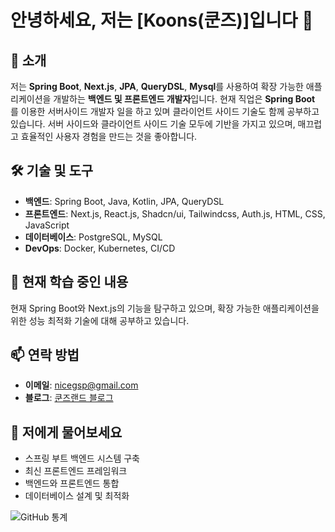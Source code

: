 # 안녕하세요, 저는 [Koons(쿤즈)]입니다 👋

## 🚀 소개
저는 **Spring Boot**, **Next.js**, **JPA**, **QueryDSL**, **Mysql**를 사용하여 확장 가능한 애플리케이션을 개발하는 **백엔드 및 프론트엔드 개발자**입니다.
현재 직업은 **Spring Boot** 를 이용한 서버사이드 개발자 일을 하고 있며 클라이언트 사이드 기술도 함께 공부하고 있습니다.
서버 사이드와 클라이언트 사이드 기술 모두에 기반을 가지고 있으며, 매끄럽고 효율적인 사용자 경험을 만드는 것을 좋아합니다.

## 🛠 기술 및 도구
- **백엔드**: Spring Boot, Java, Kotlin, JPA, QueryDSL
- **프론트엔드**: Next.js, React.js, Shadcn/ui, Tailwindcss, Auth.js, HTML, CSS, JavaScript
- **데이터베이스**: PostgreSQL, MySQL
- **DevOps**: Docker, Kubernetes, CI/CD

## 🌱 현재 학습 중인 내용
현재 Spring Boot와 Next.js의 기능을 탐구하고 있으며, 확장 가능한 애플리케이션을 위한 성능 최적화 기술에 대해 공부하고 있습니다.

## 📫 연락 방법
- **이메일**: [nicegsp@gmail.com](mailto:koonsland@gmail.com)
- **블로그**: [쿤즈랜드 블로그](https://koonsland.tistory.com)

## 💬 저에게 물어보세요
- 스프링 부트 백엔드 시스템 구축
- 최신 프론트엔드 프레임워크
- 백엔드와 프론트엔드 통합
- 데이터베이스 설계 및 최적화

![GitHub 통계](https://github-readme-stats.vercel.app/api?username=koonsland&show_icons=true&theme=radical)

